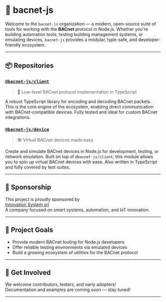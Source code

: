 # 🏢 bacnet-js

Welcome to the `bacnet-js` organization — a modern, open-source suite of tools for working with the **BACnet** protocol in Node.js. Whether you're building automation tools, testing building management systems, or emulating devices, `bacnet-js` provides a modular, type-safe, and developer-friendly ecosystem.

---

## 📦 Repositories

### [`@bacnet-js/client`](https://github.com/bacnet-js/client)

> 🧠 Low-level BACnet protocol implementation in TypeScript

A robust TypeScript library for encoding and decoding BACnet packets. This is the core engine of the ecosystem, enabling direct communication with BACnet-compatible devices. Fully tested and ideal for custom BACnet integrations.

### [`@bacnet-js/device`](https://github.com/bacnet-js/device)

> 🛠️ Virtual BACnet devices made easy

Create and simulate BACnet devices in Node.js for development, testing, or network emulation. Built on top of `@bacnet-js/client`, this module allows you to spin up virtual BACnet devices with ease. Also written in TypeScript and fully covered by test suites.

---

## 🤝 Sponsorship

This project is proudly sponsored by  
[Innovation System srl](https://www.innovation-system.it/)  
A company focused on smart systems, automation, and IoT innovation.

---

## 🧭 Project Goals

- Provide modern BACnet tooling for Node.js developers
- Offer reliable testing environments via emulated devices
- Build a growing ecosystem of utilities for the BACnet protocol

---

## 💬 Get Involved

We welcome contributors, testers, and early adopters!  
Documentation and examples are coming soon — stay tuned!

---

